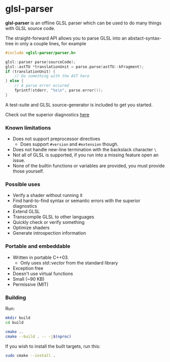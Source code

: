 # glsl-parser

**glsl-parser** is an offline GLSL parser which can be used to do many things with GLSL source code.

The straight-forward API allows you to parse GLSL into an abstact-syntax-tree in only a couple lines, for example
```cpp
#include <glsl-parser/parser.h>

glsl::parser parse(sourceCode);
glsl::astTU *translationUnit = parse.parse(astTU::kFragment);
if (translationUnit) {
    // Do something with the AST here
} else {
    // A parse error occured
    fprintf(stderr, "%s\n", parse.error());
}
```

A test-suite and GLSL source-generator is included to get you started.

Check out the superior diagnostics [here](EXAMPLE_ERRORS.md)

### Known limitations
  * Does not support preprocessor directives
    * Does support `#version` and `#extension` though.
  * Does not handle new-line termination with the backslack character `\`
  * Not all of GLSL is supported, if you run into a missing feature open an issue.
  * None of the builtin functions or variables are provided, you must provide those yourself.

### Possible uses
  * Verify a shader without running it
  * Find hard-to-find syntax or semantic errors with the superior diagnostics
  * Extend GLSL
  * Transcompile GLSL to other languages
  * Quickly check or verify something
  * Optimize shaders
  * Generate introspection information

### Portable and embeddable
  * Written in portable C++03.
    * Only uses *std::vector* from the standard library
  * Exception free
  * Doesn't use virtual functions
  * Small (~90 KB)
  * Permissive (MIT)

### Building
Run:
```bash
mkdir build
cd build

cmake ..
cmake --build . -- -j$(nproc)
```

If you wish to install the built targets, run this:
```bash
sudo cmake --install .
```
